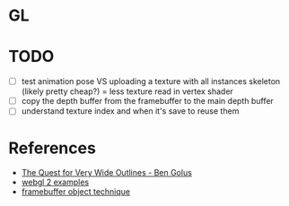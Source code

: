 # GL

# TODO

- [ ] test animation pose VS uploading a texture with all instances skeleton (likely pretty cheap?) = less texture read in vertex shader
- [ ] copy the depth buffer from the framebuffer to the main depth buffer
- [ ] understand texture index and when it's save to reuse them

# References

- [The Quest for Very Wide Outlines - Ben Golus](https://bgolus.medium.com/the-quest-for-very-wide-outlines-ba82ed442cd9)
- [webgl 2 examples](https://github.com/tsherif/webgl2examples)
- [framebuffer object technique](https://www.youtube.com/@osakaandrew/videos)
